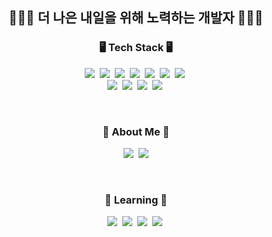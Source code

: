 <!--
**dpseul/dpseul** is a ✨ _special_ ✨ repository because its `README.md` (this file) appears on your GitHub profile.
### Hi there 👋
Here are some ideas to get you started:

- 🔭 I’m currently working on ...
- 🌱 I’m currently learning ...
- 👯 I’m looking to collaborate on ...
- 🤔 I’m looking for help with ...
- 💬 Ask me about ...
- 📫 How to reach me: ...
- 😄 Pronouns: ...
- ⚡ Fun fact: ...
-->
<h2 align="center">👩🏻‍💻 더 나은 내일을 위해 노력하는 개발자 👩🏻‍💻 </h2>
<h3 align="center">🖥️ Tech Stack 🖥️</h3>
<p align="center">
  <img src="https://img.shields.io/badge/Python-3766AB?style=flat-square&logo=Python&logoColor=white"/></a>&nbsp 
  <img src="https://img.shields.io/badge/Java-007396?style=flat-square&logo=Java&logoColor=white"/></a>&nbsp 
  <img src="https://img.shields.io/badge/-flutter-%2302569B?style=flat-square&logo=flutter&logoColor=white"/></a>&nbsp 
  <img src="https://img.shields.io/badge/C-A8B9CC?style=flat-square&logo=C&logoColor=white"/></a>&nbsp 
  <img src="https://img.shields.io/badge/C++-00599C?style=flat-square&logo=C%2B%2B&logoColor=white"/></a>&nbsp 
  <img src="https://img.shields.io/badge/Javascript-ffb13b?style=flat-square&logo=javascript&logoColor=white"/></a>&nbsp 
  <img src="https://img.shields.io/badge/css-1572B6?style=flat-square&logo=css3&logoColor=white"/></a>&nbsp 
  
  <br>
  <img src="https://img.shields.io/badge/-GitHub-%23181717?style=flat-square&logo=github&logoColor=white"/></a>&nbsp 
  <img src="https://img.shields.io/badge/-Notion-%23000000?style=flat-square&logo=notion&logoColor=white"/></a>&nbsp
  <img src="https://img.shields.io/badge/-Android%20Studio-%233DDC84?style=flat-square&logo=android&logoColor=white"/></a>&nbsp
  <img src="https://img.shields.io/badge/-firebase-%23FFCA28?style=flat-square&logo=firebase&logoColor=white"/></a>&nbsp
  
</p>
<br>
<h3 align="center">🐣 About Me 🐥</h3>
<p align="center">
  <a href="https://velog.io/@better_me/about"><img src="https://img.shields.io/badge/-Velog-%2320C997?style=flat-square&logo=Vimeo&logoColor=white&link=https://velog.io/@better_me/about"/></a>&nbsp
  <a href="mailto:better.mys@gmail.com"><img src="https://img.shields.io/badge/Gmail-d14836?style=flat-square&logo=Gmail&logoColor=white&link=better.me@gmail.com"/></a>
</p>
<br>
<h3 align="center">🌱 Learning 🌱</h3>
<p align="center">
  <img src="https://img.shields.io/badge/-Vue.js-%234FC08D?style=flat-square&logo=Vue.js&logoColor=white"/></a>&nbsp 
  <img src="https://img.shields.io/badge/-Spring-%236DB33F?style=flat-square&logo=Spring&logoColor=white"/></a>&nbsp 
  <img src="https://img.shields.io/badge/-MySQL-%234479A1?style=flat-square&logo=mysql&logoColor=white"/></a>&nbsp
  <img src="https://img.shields.io/badge/-React-%2361DAFB?style=flat-square&logo=react&logoColor=white"/></a>&nbsp
</p>
<br>
